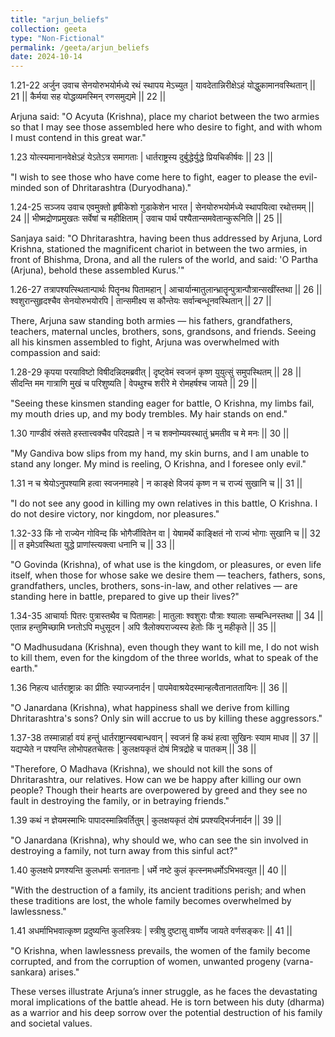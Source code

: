 ```yaml
---
title: "arjun_beliefs"
collection: geeta
type: "Non-Fictional"
permalink: /geeta/arjun_beliefs
date: 2024-10-14
---
```

1.21-22 अर्जुन उवाच
सेनयोरुभयोर्मध्ये रथं स्थापय मेऽच्युत |
यावदेतान्निरीक्षेऽहं योद्धुकामानवस्थितान् || 21 ||
कैर्मया सह योद्धव्यमस्मिन् रणसमुद्यमे || 22 ||

Arjuna said:
"O Acyuta (Krishna), place my chariot between the two armies so that I may see those assembled here who desire to fight, and with whom I must contend in this great war."

1.23
योत्स्यमानानवेक्षेऽहं येऽतेऽत्र समागताः |
धार्तराष्ट्रस्य दुर्बुद्धेर्युद्धे प्रियचिकीर्षवः || 23 ||

"I wish to see those who have come here to fight, eager to please the evil-minded son of Dhritarashtra (Duryodhana)."

1.24-25
सञ्जय उवाच
एवमुक्तो हृषीकेशो गुडाकेशेन भारत |
सेनयोरुभयोर्मध्ये स्थापयित्वा रथोत्तमम् || 24 ||
भीष्मद्रोणप्रमुखतः सर्वेषां च महीक्षिताम् |
उवाच पार्थ पश्यैतान्समवेतान्कुरूनिति || 25 ||

Sanjaya said:
"O Dhritarashtra, having been thus addressed by Arjuna, Lord Krishna, stationed the magnificent chariot in between the two armies, in front of Bhishma, Drona, and all the rulers of the world, and said: 'O Partha (Arjuna), behold these assembled Kurus.'"

1.26-27
तत्रापश्यत्स्थितान्पार्थः पितॄनथ पितामहान् |
आचार्यान्मातुलान्भ्रातॄन्पुत्रान्पौत्रान्सखींस्तथा || 26 ||
श्वशुरान्सुहृदश्चैव सेनयोरुभयोरपि |
तान्समीक्ष्य स कौन्तेयः सर्वान्बन्धूनवस्थितान् || 27 ||

There, Arjuna saw standing both armies — his fathers, grandfathers, teachers, maternal uncles, brothers, sons, grandsons, and friends. Seeing all his kinsmen assembled to fight, Arjuna was overwhelmed with compassion and said:

1.28-29
कृपया परयाविष्टो विषीदन्निदमब्रवीत् |
दृष्ट्वेमं स्वजनं कृष्ण युयुत्सुं समुपस्थितम् || 28 ||
सीदन्ति मम गात्राणि मुखं च परिशुष्यति |
वेपथुश्च शरीरे मे रोमहर्षश्च जायते || 29 ||

"Seeing these kinsmen standing eager for battle, O Krishna, my limbs fail, my mouth dries up, and my body trembles. My hair stands on end."

1.30
गाण्डीवं स्रंसते हस्तात्त्वक्चैव परिदह्यते |
न च शक्नोम्यवस्थातुं भ्रमतीव च मे मनः || 30 ||

"My Gandiva bow slips from my hand, my skin burns, and I am unable to stand any longer. My mind is reeling, O Krishna, and I foresee only evil."

1.31
न च श्रेयोऽनुपश्यामि हत्वा स्वजनमाहवे |
न काङ्क्षे विजयं कृष्ण न च राज्यं सुखानि च || 31 ||

"I do not see any good in killing my own relatives in this battle, O Krishna. I do not desire victory, nor kingdom, nor pleasures."

1.32-33
किं नो राज्येन गोविन्द किं भोगैर्जीवितेन वा |
येषामर्थे काङ्क्षितं नो राज्यं भोगाः सुखानि च || 32 ||
त इमेऽवस्थिता युद्धे प्राणांस्त्यक्त्वा धनानि च || 33 ||

"O Govinda (Krishna), of what use is the kingdom, or pleasures, or even life itself, when those for whose sake we desire them — teachers, fathers, sons, grandfathers, uncles, brothers, sons-in-law, and other relatives — are standing here in battle, prepared to give up their lives?"

1.34-35
आचार्याः पितरः पुत्रास्तथैव च पितामहाः |
मातुलाः श्वशुराः पौत्राः श्यालाः सम्बन्धिनस्तथा || 34 ||
एतान्न हन्तुमिच्छामि घ्नतोऽपि मधुसूदन |
अपि त्रैलोक्यराज्यस्य हेतोः किं नु महीकृते || 35 ||

"O Madhusudana (Krishna), even though they want to kill me, I do not wish to kill them, even for the kingdom of the three worlds, what to speak of the earth."

1.36
निहत्य धार्तराष्ट्रान्नः का प्रीतिः स्याज्जनार्दन |
पापमेवाश्रयेदस्मान्हत्वैतानाततायिनः || 36 ||

"O Janardana (Krishna), what happiness shall we derive from killing Dhritarashtra's sons? Only sin will accrue to us by killing these aggressors."

1.37-38
तस्मान्नार्हा वयं हन्तुं धार्तराष्ट्रान्स्वबान्धवान् |
स्वजनं हि कथं हत्वा सुखिनः स्याम माधव || 37 ||
यद्यप्येते न पश्यन्ति लोभोपहतचेतसः |
कुलक्षयकृतं दोषं मित्रद्रोहे च पातकम् || 38 ||

"Therefore, O Madhava (Krishna), we should not kill the sons of Dhritarashtra, our relatives. How can we be happy after killing our own people? Though their hearts are overpowered by greed and they see no fault in destroying the family, or in betraying friends."

1.39
कथं न ज्ञेयमस्माभिः पापादस्मान्निवर्तितुम् |
कुलक्षयकृतं दोषं प्रपश्यद्भिर्जनार्दन || 39 ||

"O Janardana (Krishna), why should we, who can see the sin involved in destroying a family, not turn away from this sinful act?"

1.40
कुलक्षये प्रणश्यन्ति कुलधर्माः सनातनाः |
धर्मे नष्टे कुलं कृत्स्नमधर्मोऽभिभवत्युत || 40 ||

"With the destruction of a family, its ancient traditions perish; and when these traditions are lost, the whole family becomes overwhelmed by lawlessness."

1.41
अधर्माभिभवात्कृष्ण प्रदुष्यन्ति कुलस्त्रियः |
स्त्रीषु दुष्टासु वार्ष्णेय जायते वर्णसङ्करः || 41 ||

"O Krishna, when lawlessness prevails, the women of the family become corrupted, and from the corruption of women, unwanted progeny (varna-sankara) arises."

These verses illustrate Arjuna’s inner struggle, as he faces the devastating moral implications of the battle ahead. He is torn between his duty (dharma) as a warrior and his deep sorrow over the potential destruction of his family and societal values.
